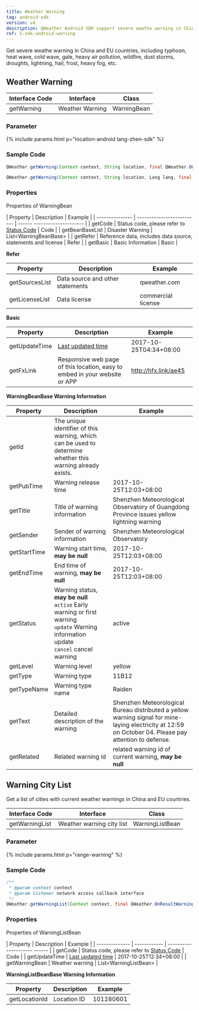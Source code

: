 ```yaml
---
title: Weather Warning
tag: android-sdk
version: v4
description: QWeather Android SDK support severe weathe warning in China and EU countries, real-time access to typhoon, heat wave, cold wave, gale, heavy air pollution, wildfire, dust storms, droughts, lightning, hail, frost, heavy fog, etc.
ref: 5-sdk-android-warning
---
```


Get severe weathe warning in China and EU countries, including typhoon, heat wave, cold wave, gale, heavy air pollution, wildfire, dust storms, droughts, lightning, hail, frost, heavy fog, etc.

## Weather Warning

| Interface Code| Interface  | Class |
| ------------ | ---------- | ----------- |
| getWarning| Weather Warning  | WarningBean |

### Parameter

{% include params.html p="location-android lang-zhen-sdk" %}

### Sample Code

```java
QWeather.getWarning(Context context, String location, final QWeather.OnResultWarningListener listener);

QWeather.getWarning(Context context, String location, Lang lang, final QWeather.OnResultWarningListener listener);

```

### Properties

Properties of WarningBean

| Property | Description | Example |
| --------------- | -------------------------- | ------ --------------------- |
| getCode | Status code, please refer to [Status Code](/en/docs/start/status-code/) | Code |
| getBeanBaseList | Disaster Warning | List&lt;WarningBeanBase&gt; |
| getRefer | Reference data, includes data source, statements and license | Refer |
| getBasic | Basic Information | Basic |

**Refer**

| Property | Description | Example |
| -------------- | ------------ | ------------------ |
| getSourcesList | Data source and other statements | qweather.com |
| getLicenseList | Data license | commercial license |

**Basic**

| Property | Description | Example |
| ------------- | ------------------- | ------------------- |
| getUpdateTime | [Last updated time](/en/docs/start/glossary#update-time) | 2017-10-25T04:34+08:00 |
| getFxLink | Responsive web page of this location, easy to embed in your website or APP | http://hfx.link/ae45 |

**WarningBeanBase Warning Information**

| Property | Description | Example |
| ------------ | ---------------------------------- |----------- |
| getId | The unique identifier of this warning, which can be used to determine whether this warning already exists. |
| getPubTime | Warning release time | 2017-10-25T12:03+08:00 |
| getTitle | Title of warning information | Shenzhen Meteorological Observatory of Guangdong Province issues yellow lightning warning |
| getSender | Sender of warning information | Shenzhen Meteorological Observatory |
| getStartTime | Warning start time, **may be null** | 2017-10-25T12:03+08:00 |
| getEndTime | End time of warning, **may be null** | 2017-10-25T12:03+08:00 |
| getStatus | Warning status, **may be null**<br />`active` Early warning or first warning<br />`update` Warning information update<br />`cancel` cancel warning | active |
| getLevel | Warning level | yellow |
| getType | Warning type | 11B12 |
| getTypeName | Warning type name | Raiden |
| getText | Detailed description of the warning | Shenzhen Meteorological Bureau distributed a yellow warning signal for mine-laying electricity at 12:59 on October 04. Please pay attention to defense. |
| getRelated | Related warning id | related warning id of current warning, **may be null** |

## Warning City List

Get a list of cities with current weather warnings in China and EU countries.

| Interface Code| Interface  | Class |
| ---------------- | -------------- | --------------- |
| getWarningList| Weather warning city list  | WarningListBean |

### Parameter

{% include params.html p="range-warning" %}

### Sample Code

```java
/**
 * @param context context
 * @param listener network access callback interface
 */
QWeather.getWarningList(Context context, final QWeather.OnResultWarningListListener listener);
```

### Properties

Properties of WarningListBean

| Property | Description | Example |
| -------------- | ------------ | --------------------- ------ |
| getCode | Status code, please refer to [Status Code](/en/docs/start/status-code/) | Code |
| getUpdateTime | [Last updated time](/en/docs/start/glossary#update-time) | 2017-10-25T12:34+08:00 |
| getWarningBean | Weather warning | List&lt;WarningListBean&gt; |

**WarningListBeanBase Warning Information**

| Property | Description | Example |
| ------------- | ------------ | --------- |
| getLocationId | Location ID | 101280601 |

